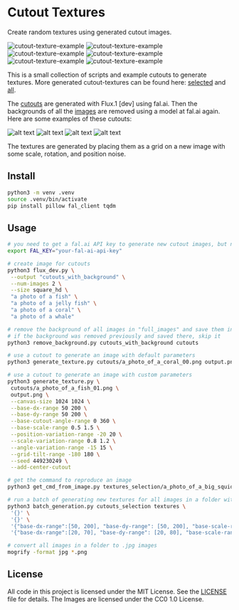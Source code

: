 # Cutout Textures

Create random textures using generated cutout images.

![cutout-texture-example](examples/Tourmaline_crystal,_watermelon_colors,_long_prismatic_form_01_03.png)
![cutout-texture-example](examples/a_photo_of_a_big_squid_00_04.png)
![cutout-texture-example](examples/a_photo_of_a_coral_01_06.png)
![cutout-texture-example](examples/a_photo_of_a_whale_shark_00_07.png)
![cutout-texture-example](examples/a_photo_of_crystal_00_00.png)
![cutout-texture-example](examples/Massive_brain_coral_formation,_intricate_maze-like_patterns_00_03.png)


This is a small collection of scripts and example cutouts to generate textures. More generated cutout-textures can be found here: [selected](textures_selection) and [all](https://huggingface.co/datasets/piebro/cutout-textures).

The [cutouts](cutouts) are generated with Flux.1 [dev] using fal.ai. Then the backgrounds of all the [images](cutouts_with_background) are removed using a model at fal.ai again. Here are some examples of these cutouts:

![alt text](examples/a_photo_of_a_squid_00.png)
![alt text](examples/a_photo_of_a_whale_shark_00.png)
![alt text](examples/Citrine_point,_warm_honey_color,_terminated_crystal_01.png)
![alt text](examples/a_photo_of_a_coral_02.png)

The textures are generated by placing them as a grid on a new image with some scale, rotation, and position noise.

## Install

```bash
python3 -m venv .venv
source .venv/bin/activate
pip install pillow fal_client tqdm
```

## Usage

```bash
# you need to get a fal.ai API key to generate new cutout images, but not for the rest
export FAL_KEY="your-fal-ai-api-key"

# create image for cutouts
python3 flux_dev.py \
 --output "cutouts_with_background" \
 --num-images 2 \
 --size square_hd \
 "a photo of a fish" \
 "a photo of a jelly fish" \
 "a photo of a coral" \
 "a photo of a whale"

# remove the background of all images in "full_images" and save them in "cutouts"
# if the background was removed previously and saved there, skip it
python3 remove_background.py cutouts_with_background cutouts

# use a cutout to generate an image with default parameters
python3 generate_texture.py cutouts/a_photo_of_a_coral_00.png output.png

# use a cutout to generate an image with custom parameters
python3 generate_texture.py \
 cutouts/a_photo_of_a_fish_01.png \
 output.png \
 --canvas-size 1024 1024 \
 --base-dx-range 50 200 \
 --base-dy-range 50 200 \
 --base-cutout-angle-range 0 360 \
 --base-scale-range 0.5 1.5 \
 --position-variation-range -20 20 \
 --scale-variation-range 0.8 1.2 \
 --angle-variation-range -15 15 \
 --grid-tilt-range -180 180 \
 --seed 449230249 \
 --add-center-cutout

# get the command to reproduce an image
python3 get_cmd_from_image.py textures_selection/a_photo_of_a_big_squid_00_04.png

# run a batch of generating new textures for all images in a folder with custom or default parameters
python3 batch_generation.py cutouts_selection textures \
 '{}' \
 '{}' \
 '{"base-dx-range":[50, 200], "base-dy-range": [50, 200], "base-scale-range": [0.5, 1.5], "position-variation-range": [-6, 6], "scale-variation-range": [0.95, 1.05], "angle-variation-range": [-5, 5]}' \
 '{"base-dx-range":[20, 70], "base-dy-range": [20, 80], "base-scale-range": [0.5, 1.5], "position-variation-range": [-3, 3], "scale-variation-range": [0.96, 1.04], "angle-variation-range": [-4, 4]}'

# convert all images in a folder to .jpg images
mogrify -format jpg *.png
```

## License

All code in this project is licensed under the MIT License. See the [LICENSE](LICENSE) file for details. The Images are licensed under the CC0 1.0 License.